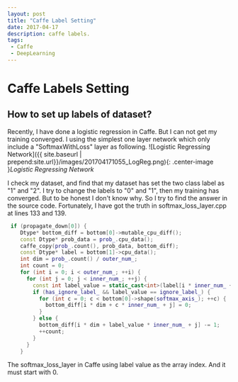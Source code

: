```yaml
---
layout: post
title: "Caffe Label Setting"
date: 2017-04-17 
description: caffe labels.
tags:
 - Caffe
 - DeepLearning
---
```


# Caffe Labels Setting

## How to set up labels of dataset?

Recently, I have done a logistic regression in Caffe. But I can not get my training converged. I using the simplest one layer network which only include a "SoftmaxWithLoss" layer as following.
![Logistic Regressing Network]({{ site.baseurl | prepend:site.url}}/images/201704171055_LogReg.png){: .center-image }*Logistic Regressing Network*


I check my dataset, and find that my dataset has set the two class label as "1" and "2". I try to change the labels to "0" and "1", then my training has converged. But to be honest I don't know why. So I try to find the answer in the source code. Fortunately, I have got the truth in softmax_loss_layer.cpp at lines 133 and 139.

```c++
 if (propagate_down[0]) {
    Dtype* bottom_diff = bottom[0]->mutable_cpu_diff();
    const Dtype* prob_data = prob_.cpu_data();
    caffe_copy(prob_.count(), prob_data, bottom_diff);
    const Dtype* label = bottom[1]->cpu_data();
    int dim = prob_.count() / outer_num_;
    int count = 0;
    for (int i = 0; i < outer_num_; ++i) {
      for (int j = 0; j < inner_num_; ++j) {
        const int label_value = static_cast<int>(label[i * inner_num_ + j]);
        if (has_ignore_label_ && label_value == ignore_label_) {
          for (int c = 0; c < bottom[0]->shape(softmax_axis_); ++c) {
            bottom_diff[i * dim + c * inner_num_ + j] = 0;
          }
        } else {
          bottom_diff[i * dim + label_value * inner_num_ + j] -= 1;
          ++count;
        }
      }
    }

```

The softmax_loss_layer in Caffe using label value as the array index. And it must start with 0. 


